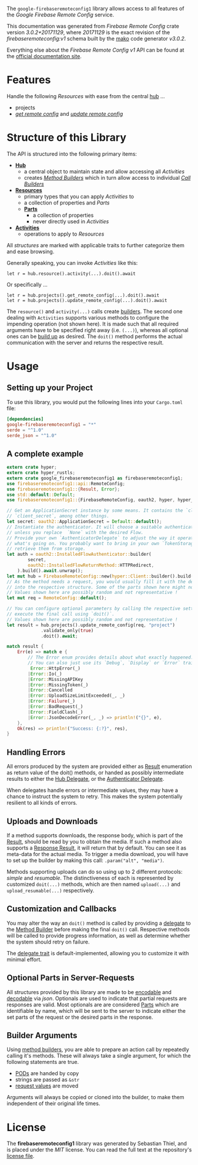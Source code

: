 <!---
DO NOT EDIT !
This file was generated automatically from 'src/mako/api/README.md.mako'
DO NOT EDIT !
-->
The `google-firebaseremoteconfig1` library allows access to all features of the *Google Firebase Remote Config* service.

This documentation was generated from *Firebase Remote Config* crate version *3.0.2+20171129*, where *20171129* is the exact revision of the *firebaseremoteconfig:v1* schema built by the [mako](http://www.makotemplates.org/) code generator *v3.0.2*.

Everything else about the *Firebase Remote Config* *v1* API can be found at the
[official documentation site](https://firebase.google.com/docs/remote-config/).
# Features

Handle the following *Resources* with ease from the central [hub](https://docs.rs/google-firebaseremoteconfig1/3.0.2+20171129/google_firebaseremoteconfig1/FirebaseRemoteConfig) ... 

* projects
 * [*get remote config*](https://docs.rs/google-firebaseremoteconfig1/3.0.2+20171129/google_firebaseremoteconfig1/api::ProjectGetRemoteConfigCall) and [*update remote config*](https://docs.rs/google-firebaseremoteconfig1/3.0.2+20171129/google_firebaseremoteconfig1/api::ProjectUpdateRemoteConfigCall)




# Structure of this Library

The API is structured into the following primary items:

* **[Hub](https://docs.rs/google-firebaseremoteconfig1/3.0.2+20171129/google_firebaseremoteconfig1/FirebaseRemoteConfig)**
    * a central object to maintain state and allow accessing all *Activities*
    * creates [*Method Builders*](https://docs.rs/google-firebaseremoteconfig1/3.0.2+20171129/google_firebaseremoteconfig1/client::MethodsBuilder) which in turn
      allow access to individual [*Call Builders*](https://docs.rs/google-firebaseremoteconfig1/3.0.2+20171129/google_firebaseremoteconfig1/client::CallBuilder)
* **[Resources](https://docs.rs/google-firebaseremoteconfig1/3.0.2+20171129/google_firebaseremoteconfig1/client::Resource)**
    * primary types that you can apply *Activities* to
    * a collection of properties and *Parts*
    * **[Parts](https://docs.rs/google-firebaseremoteconfig1/3.0.2+20171129/google_firebaseremoteconfig1/client::Part)**
        * a collection of properties
        * never directly used in *Activities*
* **[Activities](https://docs.rs/google-firebaseremoteconfig1/3.0.2+20171129/google_firebaseremoteconfig1/client::CallBuilder)**
    * operations to apply to *Resources*

All *structures* are marked with applicable traits to further categorize them and ease browsing.

Generally speaking, you can invoke *Activities* like this:

```Rust,ignore
let r = hub.resource().activity(...).doit().await
```

Or specifically ...

```ignore
let r = hub.projects().get_remote_config(...).doit().await
let r = hub.projects().update_remote_config(...).doit().await
```

The `resource()` and `activity(...)` calls create [builders][builder-pattern]. The second one dealing with `Activities` 
supports various methods to configure the impending operation (not shown here). It is made such that all required arguments have to be 
specified right away (i.e. `(...)`), whereas all optional ones can be [build up][builder-pattern] as desired.
The `doit()` method performs the actual communication with the server and returns the respective result.

# Usage

## Setting up your Project

To use this library, you would put the following lines into your `Cargo.toml` file:

```toml
[dependencies]
google-firebaseremoteconfig1 = "*"
serde = "^1.0"
serde_json = "^1.0"
```

## A complete example

```Rust
extern crate hyper;
extern crate hyper_rustls;
extern crate google_firebaseremoteconfig1 as firebaseremoteconfig1;
use firebaseremoteconfig1::api::RemoteConfig;
use firebaseremoteconfig1::{Result, Error};
use std::default::Default;
use firebaseremoteconfig1::{FirebaseRemoteConfig, oauth2, hyper, hyper_rustls};

// Get an ApplicationSecret instance by some means. It contains the `client_id` and 
// `client_secret`, among other things.
let secret: oauth2::ApplicationSecret = Default::default();
// Instantiate the authenticator. It will choose a suitable authentication flow for you, 
// unless you replace  `None` with the desired Flow.
// Provide your own `AuthenticatorDelegate` to adjust the way it operates and get feedback about 
// what's going on. You probably want to bring in your own `TokenStorage` to persist tokens and
// retrieve them from storage.
let auth = oauth2::InstalledFlowAuthenticator::builder(
        secret,
        oauth2::InstalledFlowReturnMethod::HTTPRedirect,
    ).build().await.unwrap();
let mut hub = FirebaseRemoteConfig::new(hyper::Client::builder().build(hyper_rustls::HttpsConnector::with_native_roots().https_or_http().enable_http1().enable_http2().build()), auth);
// As the method needs a request, you would usually fill it with the desired information
// into the respective structure. Some of the parts shown here might not be applicable !
// Values shown here are possibly random and not representative !
let mut req = RemoteConfig::default();

// You can configure optional parameters by calling the respective setters at will, and
// execute the final call using `doit()`.
// Values shown here are possibly random and not representative !
let result = hub.projects().update_remote_config(req, "project")
             .validate_only(true)
             .doit().await;

match result {
    Err(e) => match e {
        // The Error enum provides details about what exactly happened.
        // You can also just use its `Debug`, `Display` or `Error` traits
         Error::HttpError(_)
        |Error::Io(_)
        |Error::MissingAPIKey
        |Error::MissingToken(_)
        |Error::Cancelled
        |Error::UploadSizeLimitExceeded(_, _)
        |Error::Failure(_)
        |Error::BadRequest(_)
        |Error::FieldClash(_)
        |Error::JsonDecodeError(_, _) => println!("{}", e),
    },
    Ok(res) => println!("Success: {:?}", res),
}

```
## Handling Errors

All errors produced by the system are provided either as [Result](https://docs.rs/google-firebaseremoteconfig1/3.0.2+20171129/google_firebaseremoteconfig1/client::Result) enumeration as return value of
the doit() methods, or handed as possibly intermediate results to either the 
[Hub Delegate](https://docs.rs/google-firebaseremoteconfig1/3.0.2+20171129/google_firebaseremoteconfig1/client::Delegate), or the [Authenticator Delegate](https://docs.rs/yup-oauth2/*/yup_oauth2/trait.AuthenticatorDelegate.html).

When delegates handle errors or intermediate values, they may have a chance to instruct the system to retry. This 
makes the system potentially resilient to all kinds of errors.

## Uploads and Downloads
If a method supports downloads, the response body, which is part of the [Result](https://docs.rs/google-firebaseremoteconfig1/3.0.2+20171129/google_firebaseremoteconfig1/client::Result), should be
read by you to obtain the media.
If such a method also supports a [Response Result](https://docs.rs/google-firebaseremoteconfig1/3.0.2+20171129/google_firebaseremoteconfig1/client::ResponseResult), it will return that by default.
You can see it as meta-data for the actual media. To trigger a media download, you will have to set up the builder by making
this call: `.param("alt", "media")`.

Methods supporting uploads can do so using up to 2 different protocols: 
*simple* and *resumable*. The distinctiveness of each is represented by customized 
`doit(...)` methods, which are then named `upload(...)` and `upload_resumable(...)` respectively.

## Customization and Callbacks

You may alter the way an `doit()` method is called by providing a [delegate](https://docs.rs/google-firebaseremoteconfig1/3.0.2+20171129/google_firebaseremoteconfig1/client::Delegate) to the 
[Method Builder](https://docs.rs/google-firebaseremoteconfig1/3.0.2+20171129/google_firebaseremoteconfig1/client::CallBuilder) before making the final `doit()` call. 
Respective methods will be called to provide progress information, as well as determine whether the system should 
retry on failure.

The [delegate trait](https://docs.rs/google-firebaseremoteconfig1/3.0.2+20171129/google_firebaseremoteconfig1/client::Delegate) is default-implemented, allowing you to customize it with minimal effort.

## Optional Parts in Server-Requests

All structures provided by this library are made to be [encodable](https://docs.rs/google-firebaseremoteconfig1/3.0.2+20171129/google_firebaseremoteconfig1/client::RequestValue) and 
[decodable](https://docs.rs/google-firebaseremoteconfig1/3.0.2+20171129/google_firebaseremoteconfig1/client::ResponseResult) via *json*. Optionals are used to indicate that partial requests are responses 
are valid.
Most optionals are are considered [Parts](https://docs.rs/google-firebaseremoteconfig1/3.0.2+20171129/google_firebaseremoteconfig1/client::Part) which are identifiable by name, which will be sent to 
the server to indicate either the set parts of the request or the desired parts in the response.

## Builder Arguments

Using [method builders](https://docs.rs/google-firebaseremoteconfig1/3.0.2+20171129/google_firebaseremoteconfig1/client::CallBuilder), you are able to prepare an action call by repeatedly calling it's methods.
These will always take a single argument, for which the following statements are true.

* [PODs][wiki-pod] are handed by copy
* strings are passed as `&str`
* [request values](https://docs.rs/google-firebaseremoteconfig1/3.0.2+20171129/google_firebaseremoteconfig1/client::RequestValue) are moved

Arguments will always be copied or cloned into the builder, to make them independent of their original life times.

[wiki-pod]: http://en.wikipedia.org/wiki/Plain_old_data_structure
[builder-pattern]: http://en.wikipedia.org/wiki/Builder_pattern
[google-go-api]: https://github.com/google/google-api-go-client

# License
The **firebaseremoteconfig1** library was generated by Sebastian Thiel, and is placed 
under the *MIT* license.
You can read the full text at the repository's [license file][repo-license].

[repo-license]: https://github.com/Byron/google-apis-rsblob/main/LICENSE.md
